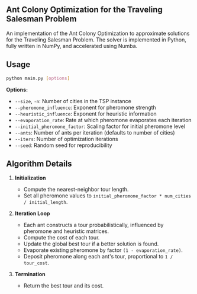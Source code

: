 ## Ant Colony Optimization for the Traveling Salesman Problem

An implementation of the Ant Colony Optimization to approximate solutions for the Traveling Salesman Problem. 
The solver is implemented in Python, fully written in NumPy, and accelerated using Numba.

## Usage

```bash
python main.py [options]
```

**Options:**

* `--size`, `-n`: Number of cities in the TSP instance
* `--pheromone_influence`: Exponent for pheromone strength
* `--heuristic_influence`: Exponent for heuristic information
* `--evaporation_rate`: Rate at which pheromone evaporates each iteration
* `--initial_pheromone_factor`: Scaling factor for initial pheromone level
* `--ants`: Number of ants per iteration (defaults to number of cities)
* `--iters`: Number of optimization iterations
* `--seed`: Random seed for reproducibility

## Algorithm Details

1. **Initialization**

   * Compute the nearest-neighbor tour length.
   * Set all pheromone values to `initial_pheromone_factor * num_cities / initial_length`.

2. **Iteration Loop**

   * Each ant constructs a tour probabilistically, influenced by pheromone and heuristic matrices.
   * Compute the cost of each tour.
   * Update the global best tour if a better solution is found.
   * Evaporate existing pheromone by factor `(1 - evaporation_rate)`.
   * Deposit pheromone along each ant's tour, proportional to `1 / tour_cost`.

3. **Termination**

   * Return the best tour and its cost.
